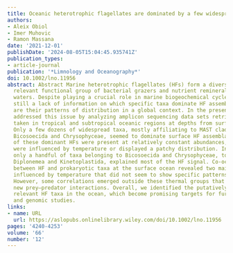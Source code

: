 ```yaml
---
title: Oceanic heterotrophic flagellates are dominated by a few widespread taxa
authors:
- Aleix Obiol
- Imer Muhovic
- Ramon Massana
date: '2021-12-01'
publishDate: '2024-08-05T15:04:45.935741Z'
publication_types:
- article-journal
publication: '*Limnology and Oceanography*'
doi: 10.1002/lno.11956
abstract: Abstract Marine heterotrophic flagellates (HFs) form a diverse and ecologically
  relevant functional group of bacterial grazers and nutrient remineralizers in oceanic
  waters. Despite playing a crucial role in marine biogeochemical cycles, there is
  still a lack of information on which specific taxa dominate HF assemblages and what
  are their patterns of distribution in a global context. In the present work, we
  addressed this issue by analyzing amplicon sequencing data sets retrieved from samples
  taken in tropical and subtropical oceanic regions at depths from surface to 4000 m.
  Only a few dozens of widespread taxa, mostly affiliating to MAST clades, Picozoa,
  Bicosoecida and Chrysophyceae, seemed to dominate surface HF assemblages. The majority
  of these dominant HFs were present at relatively constant abundances, while others
  were influenced by temperature or displayed a patchy distribution. In the deep ocean,
  only a handful of taxa belonging to Bicosoecida and Chrysophyceae, together with
  Diplonemea and Kinetoplastida, explained most of the HF signal. Co‐occurrence networks
  between HF and prokaryotic taxa at the surface ocean revealed two main clusters
  influenced by temperature that did not seem to show specific patterns of interaction.
  However, some correlations emerged outside these thermal groups that could represent
  new prey–predator interactions. Overall, we identified the putatively most ecologically
  relevant HF taxa in the ocean, which become promising targets for further experimental
  and genomic studies.
links:
- name: URL
  url: https://aslopubs.onlinelibrary.wiley.com/doi/10.1002/lno.11956
pages: '4240-4253'
volume: '66'
number: '12'
---
```

